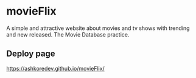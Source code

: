 # movieFlix
A simple and attractive website about movies and tv shows with trending and new released. The Movie Database practice.

## Deploy page
https://ashkoredev.github.io/movieFlix/
